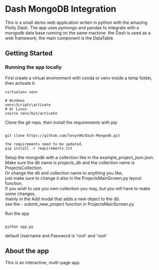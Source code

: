# Dash MongoDB Integration

This is a small demo web application writen in python with the amazing Plotly Dash.
The app uses pymongo and pandas to integrate with a mongodb data base running on the same machine.
the Dash is used as a web framework, the main component is the DataTable.

## Getting Started

### Running the app locally

First create a virtual environment with conda or venv inside a temp folder, then activate it.

```
virtualenv venv

# Windows
venv\Scripts\activate
# Or Linux
source venv/bin/activate

```

Clone the git repo, then install the requirements with pip

```

git clone https://github.com/levyn96/Dash-Mongodb.git

the requirements need to be updated.
pip install -r requirements.txt 

```

<p>Setup the mongodb with a collection like in the example_project_json.json.<br>
Make sure the db name is projects_db and the collection name is ProjectsCollection.<br>
Or change the db and collection name to anything you like, <br>
just make sure to change it also in the ProjectsMainScreen.py layout function.<br>
If you wish to use you own collection you may, but you will have to make some changes,<br> 
mainly in the Add modal that adds a new object to the db.<br>
see the - submit_new_project function in ProjectsMainScreen.py</p>


Run the app

```

python app.py

```

default Username and Password is 'root' and 'root'

## About the app

This is an interactive, multi-page app.


